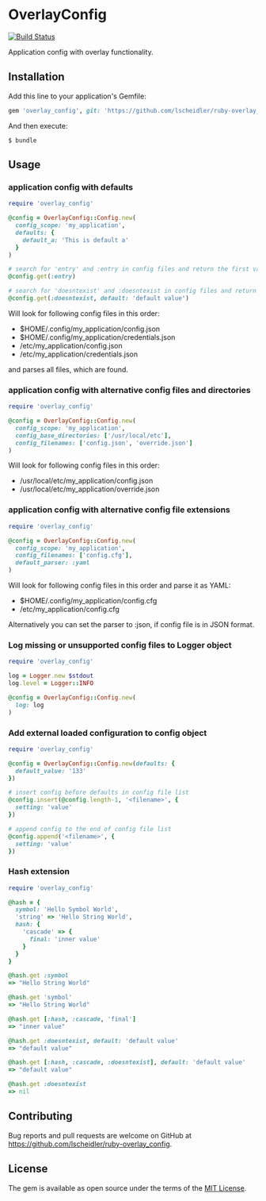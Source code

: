 # OverlayConfig

[![Build Status](https://travis-ci.org/lscheidler/ruby-overlay_config.svg?branch=master)](https://travis-ci.org/lscheidler/ruby-overlay_config)

Application config with overlay functionality.

## Installation

Add this line to your application's Gemfile:

```ruby
gem 'overlay_config', git: 'https://github.com/lscheidler/ruby-overlay_config'
```

And then execute:

    $ bundle

## Usage

### application config with defaults

```ruby
require 'overlay_config'

@config = OverlayConfig::Config.new(
  config_scope: 'my_application',
  defaults: {
    default_a: 'This is default a'
  }
)

# search for 'entry' and :entry in config files and return the first value found
@config.get(:entry)

# search for 'doesntexist' and :doesntexist in config files and return default, if not found
@config.get(:doesntexist, default: 'default value')
```

Will look for following config files in this order:

- $HOME/.config/my\_application/config.json
- $HOME/.config/my\_application/credentials.json
- /etc/my\_application/config.json
- /etc/my\_application/credentials.json

and parses all files, which are found.

### application config with alternative config files and directories

```ruby
require 'overlay_config'

@config = OverlayConfig::Config.new(
  config_scope: 'my_application',
  config_base_directories: ['/usr/local/etc'],
  config_filenames: ['config.json', 'override.json']
)
```

Will look for following config files in this order:

- /usr/local/etc/my\_application/config.json
- /usr/local/etc/my\_application/override.json

### application config with alternative config file extensions

```ruby
require 'overlay_config'

@config = OverlayConfig::Config.new(
  config_scope: 'my_application',
  config_filenames: ['config.cfg'],
  default_parser: :yaml
)
```

Will look for following config files in this order and parse it as YAML:

- $HOME/.config/my\_application/config.cfg
- /etc/my\_application/config.cfg

Alternatively you can set the parser to :json, if config file is in JSON format.

### Log missing or unsupported config files to Logger object

```ruby
require 'overlay_config'

log = Logger.new $stdout
log.level = Logger::INFO

@config = OverlayConfig::Config.new(
  log: log
)
```

### Add external loaded configuration to config object

```ruby
require 'overlay_config'

@config = OverlayConfig::Config.new(defaults: {
  default_value: '133'
})

# insert config before defaults in config file list
@config.insert(@config.length-1, '<filename>', {
  setting: 'value'
})

# append config to the end of config file list
@config.append('<filename>', {
  setting: 'value'
})
```

### Hash extension

```ruby
require 'overlay_config'

@hash = {
  symbol: 'Hello Symbol World',
  'string' => 'Hello String World',
  hash: {
    'cascade' => {
      final: 'inner value'
    }
  }
}

@hash.get :symbol
=> "Hello String World"

@hash.get 'symbol'
=> "Hello String World"

@hash.get [:hash, :cascade, 'final']
=> "inner value"

@hash.get :doesntexist, default: 'default value'
=> "default value"

@hash.get [:hash, :cascade, :doesntexist], default: 'default value'
=> "default value"

@hash.get :doesntexist
=> nil
```

## Contributing

Bug reports and pull requests are welcome on GitHub at https://github.com/lscheidler/ruby-overlay_config.
## License

The gem is available as open source under the terms of the [MIT License](http://opensource.org/licenses/MIT).

